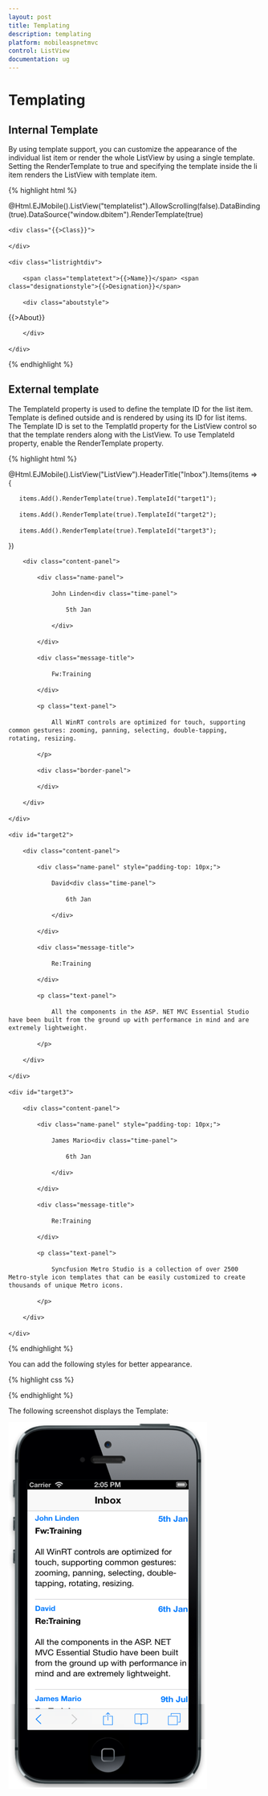 ```yaml
---
layout: post
title: Templating
description: templating
platform: mobileaspnetmvc
control: ListView
documentation: ug
---
```


# Templating

## Internal Template

By using template support, you can customize the appearance of the individual list item or render the whole ListView by using a single template. Setting the RenderTemplate to true and specifying the template inside the li item renders the ListView with template item.

{% highlight html %}

@Html.EJMobile().ListView("templatelist").AllowScrolling(false).DataBinding(true).DataSource("window.dbitem").RenderTemplate(true)

<div class="cont-bg">

    <div class="{{>Class}}">

    </div>

    <div class="listrightdiv">

        <span class="templatetext">{{>Name}}</span> <span class="designationstyle">{{>Designation}}</span>

        <div class="aboutstyle">

{{>About}}

        </div>

    </div>

</div>

{% endhighlight %}

## External template

The TemplateId property is used to define the template ID for the list item. Template is defined outside and is rendered by using its ID for list items. The Template ID is set to the TemplatId property for the ListView control so that the template renders along with the ListView. To use TemplateId property, enable the RenderTemplate property.

{% highlight html %}

@Html.EJMobile().ListView("ListView").HeaderTitle("Inbox").Items(items => {

       items.Add().RenderTemplate(true).TemplateId("target1");

       items.Add().RenderTemplate(true).TemplateId("target2");

       items.Add().RenderTemplate(true).TemplateId("target3");

   })

<div id="target1">

        <div class="content-panel">

            <div class="name-panel">

                John Linden<div class="time-panel">

                    5th Jan

                </div>

            </div>

            <div class="message-title">

                Fw:Training

            </div>

            <p class="text-panel">

                All WinRT controls are optimized for touch, supporting common gestures: zooming, panning, selecting, double-tapping, rotating, resizing.

            </p>

            <div class="border-panel">

            </div>

        </div>

    </div>

    <div id="target2">

        <div class="content-panel">

            <div class="name-panel" style="padding-top: 10px;">

                David<div class="time-panel">

                    6th Jan

                </div>

            </div>

            <div class="message-title">

                Re:Training

            </div>

            <p class="text-panel">

                All the components in the ASP. NET MVC Essential Studio have been built from the ground up with performance in mind and are extremely lightweight.

            </p>

        </div>

    </div>

    <div id="target3">

        <div class="content-panel">

            <div class="name-panel" style="padding-top: 10px;">

                James Mario<div class="time-panel">

                    6th Jan

                </div>

            </div>

            <div class="message-title">

                Re:Training

            </div>

            <p class="text-panel">

                Syncfusion Metro Studio is a collection of over 2500 Metro-style icon templates that can be easily customized to create thousands of unique Metro icons.

            </p>

        </div>

    </div>
	
{% endhighlight %}

You can add the following styles for better appearance.

{% highlight css %}

<style>



        .appview .e-m-android .name-panel, .appview .e-m-android .time-panel {

            color: #4DA6C4;

        }



        .appview .e-m-flat .name-panel, .appview .e-m-flat .time-panel {

            color: #F48B22;

        }



        .appview .time-panel {

            float: right;

            color: #007AFF;

            font-weight: bold;

        }



        .appview .content-panel {

            font-size: 14px;

        }



        .appview .name-panel {

            font-size: 15px;

            font-weight: bold;

            color: #007AFF;

            padding-bottom: 5px;

        }



        .appview .message-title {

            font-weight: bold;

            padding-bottom: 5px;

        }



        .appview .text-panel {

            padding-bottom: 5px;

            padding-top: 5px;

        }

    </style>

{% endhighlight %}

The following screenshot displays the Template:

![C:/Users/vincentxavier/Desktop/Work/Documentation/Complete Doc/ListBox/images/ios7_18.png](Templating_images/Templating_img1.png)



